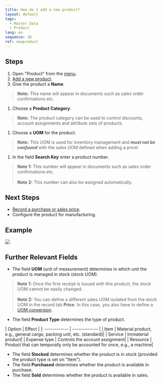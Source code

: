 ```yaml
---
title: How do I add a new product?
layout: default
tags:
  - Master Data
  - Product
lang: en
sequence: 10
ref: newproduct
---
```


## Steps
1. Open "Product" from the [menu](Menu).
1. [Add a new product](New_Record_Window).
1. Give the product a **Name**.
 >**Note:** This name will appear in documents such as sales order confirmations etc.

1. Choose a **Product Category**.
 >**Note:** The product category can be used to control discounts, account assignments and attribute sets of products.

1. Choose a **UOM** for the product.
 >**Note:** This UOM is used for inventory management and ***must not be confused*** with the sales UOM defined when adding a price!

1. In the field **Search Key** enter a product number.
 >**Note 1:** This number will appear in documents such as sales order confirmations etc.<br><br>
 >**Note 2:** This number can also be assigned automatically.

## Next Steps
- [Record a purchase or sales price](ProductPrice).
- Configure the product for manufacturing.

## Example
![](assets/NewProduct.gif)

## Further Relevant Fields
- The field **UOM** (unit of measurement) determines in which unit the product is managed in stock (stock UOM).
 >**Note 1:** Once the first receipt is issued with this product, the stock UOM cannot be easily changed.<br><br>
 >**Note 2:** You can define a different sales UOM isolated from the stock UOM in the record tab **Price**. In this case, you also have to define a [UOM conversion](Convert_UOMs).

- The field **Product Type** determines the type of product.

|	Option | Effect |
|:	------------ | ------------- |
|	Item | Material product, e.g., general cargo, packing unit, etc. (standard)|
|	Service | Immaterial product|
|	Expense type | Controls the account assignment|
|	Resource | Product that can temporally only be accounted for once, e.g., a machine|

- The field **Stocked** determines whether the product is in stock (provided the product type is set on "Item").
- The field **Purchased** determines whether the product is available in purchase.
- The field **Sold** determines whether the product is available in sales.
